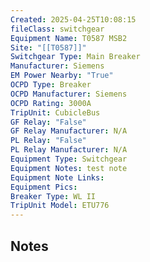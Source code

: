 ```yaml
---
Created: 2025-04-25T10:08:15
fileClass: switchgear
Equipment Name: T0587 MSB2
Site: "[[T0587]]"
Switchgear Type: Main Breaker
Manufacturer: Siemens
EM Power Nearby: "True"
OCPD Type: Breaker
OCPD Manufacturer: Siemens
OCPD Rating: 3000A
TripUnit: CubicleBus
GF Relay: "False"
GF Relay Manufacturer: N/A
PL Relay: "False"
PL Relay Manufacturer: N/A
Equipment Type: Switchgear
Equipment Notes: test note
Equipment Note Links: 
Equipment Pics: 
Breaker Type: WL II
TripUnit Model: ETU776
---
```


## Notes